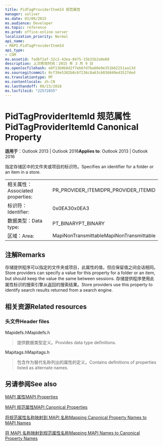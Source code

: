 ```yaml
---
title: PidTagProviderItemId 规范属性
manager: soliver
ms.date: 03/09/2015
ms.audience: Developer
ms.topic: reference
ms.prod: office-online-server
localization_priority: Normal
api_name:
- MAPI.PidTagProviderItemId
api_type:
- COM
ms.assetid: fadbf1af-32c2-43ea-8475-15b31b2a9e68
description: 上次修改时间：2015 年 3 月 9 日
ms.openlocfilehash: e0f13b0b8d2f7eb6fd7ba60e9e351b62251aa13d
ms.sourcegitcommit: 0cf39e5382b8c6f236c8a63c6036849ed3527ded
ms.translationtype: MT
ms.contentlocale: zh-CN
ms.lasthandoff: 08/23/2018
ms.locfileid: "22572835"
---
```

# <a name="pidtagprovideritemid-canonical-property"></a><span data-ttu-id="163b7-103">PidTagProviderItemId 规范属性</span><span class="sxs-lookup"><span data-stu-id="163b7-103">PidTagProviderItemId Canonical Property</span></span>

  
  
<span data-ttu-id="163b7-104">**适用于**：Outlook 2013 | Outlook 2016</span><span class="sxs-lookup"><span data-stu-id="163b7-104">**Applies to**: Outlook 2013 | Outlook 2016</span></span> 
  
<span data-ttu-id="163b7-105">指定存储区中的文件夹或项目的标识符。</span><span class="sxs-lookup"><span data-stu-id="163b7-105">Specifies an identifier for a folder or an item in a store.</span></span>
  
|||
|:-----|:-----|
|<span data-ttu-id="163b7-106">相关属性：</span><span class="sxs-lookup"><span data-stu-id="163b7-106">Associated properties:</span></span>  <br/> |<span data-ttu-id="163b7-107">PR_PROVIDER_ITEMID</span><span class="sxs-lookup"><span data-stu-id="163b7-107">PR_PROVIDER_ITEMID</span></span>  <br/> |
|<span data-ttu-id="163b7-108">标识符：</span><span class="sxs-lookup"><span data-stu-id="163b7-108">Identifier:</span></span>  <br/> |<span data-ttu-id="163b7-109">0x0EA3</span><span class="sxs-lookup"><span data-stu-id="163b7-109">0x0EA3</span></span>  <br/> |
|<span data-ttu-id="163b7-110">数据类型：</span><span class="sxs-lookup"><span data-stu-id="163b7-110">Data type:</span></span>  <br/> |<span data-ttu-id="163b7-111">PT_BINARY</span><span class="sxs-lookup"><span data-stu-id="163b7-111">PT_BINARY</span></span>  <br/> |
|<span data-ttu-id="163b7-112">区域：</span><span class="sxs-lookup"><span data-stu-id="163b7-112">Area:</span></span>  <br/> |<span data-ttu-id="163b7-113">MapiNonTransmittable</span><span class="sxs-lookup"><span data-stu-id="163b7-113">MapiNonTransmittable</span></span>  <br/> |
   
## <a name="remarks"></a><span data-ttu-id="163b7-114">注解</span><span class="sxs-lookup"><span data-stu-id="163b7-114">Remarks</span></span>

<span data-ttu-id="163b7-115">存储提供程序可以指定的文件夹或项目，此属性的值，但应保留值之间会话相同。</span><span class="sxs-lookup"><span data-stu-id="163b7-115">Store providers can specify a value for this property for a folder or an item, but should keep the value the same between sessions.</span></span> <span data-ttu-id="163b7-116">存储提供程序使用此属性标识的搜索引擎从返回的搜索结果。</span><span class="sxs-lookup"><span data-stu-id="163b7-116">Store providers use this property to identify search results returned from a search engine.</span></span>
  
## <a name="related-resources"></a><span data-ttu-id="163b7-117">相关资源</span><span class="sxs-lookup"><span data-stu-id="163b7-117">Related resources</span></span>

### <a name="header-files"></a><span data-ttu-id="163b7-118">头文件</span><span class="sxs-lookup"><span data-stu-id="163b7-118">Header files</span></span>

<span data-ttu-id="163b7-119">Mapidefs.h</span><span class="sxs-lookup"><span data-stu-id="163b7-119">Mapidefs.h</span></span>
  
> <span data-ttu-id="163b7-120">提供数据类型定义。</span><span class="sxs-lookup"><span data-stu-id="163b7-120">Provides data type definitions.</span></span>
    
<span data-ttu-id="163b7-121">Mapitags.h</span><span class="sxs-lookup"><span data-stu-id="163b7-121">Mapitags.h</span></span>
  
> <span data-ttu-id="163b7-122">包含作为替代名称列出的属性的定义。</span><span class="sxs-lookup"><span data-stu-id="163b7-122">Contains definitions of properties listed as alternate names.</span></span>
    
## <a name="see-also"></a><span data-ttu-id="163b7-123">另请参阅</span><span class="sxs-lookup"><span data-stu-id="163b7-123">See also</span></span>



[<span data-ttu-id="163b7-124">MAPI 属性</span><span class="sxs-lookup"><span data-stu-id="163b7-124">MAPI Properties</span></span>](mapi-properties.md)
  
[<span data-ttu-id="163b7-125">MAPI 规范属性</span><span class="sxs-lookup"><span data-stu-id="163b7-125">MAPI Canonical Properties</span></span>](mapi-canonical-properties.md)
  
[<span data-ttu-id="163b7-126">将规范属性名称映射到 MAPI 名称</span><span class="sxs-lookup"><span data-stu-id="163b7-126">Mapping Canonical Property Names to MAPI Names</span></span>](mapping-canonical-property-names-to-mapi-names.md)
  
[<span data-ttu-id="163b7-127">将 MAPI 名称映射到规范属性名称</span><span class="sxs-lookup"><span data-stu-id="163b7-127">Mapping MAPI Names to Canonical Property Names</span></span>](mapping-mapi-names-to-canonical-property-names.md)


